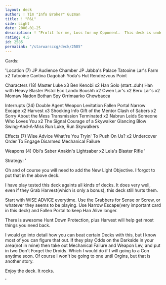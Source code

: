 ```yaml
---
layout: deck
author: ! Tim "Info Broker" Guzman
title: ! "P&L"
side: Light
date: 2000-01-25
description: ! "Profit for me, Loss for my Opponent.  This deck is undefeated so far.  It uses the new Objective to the best advantage."
rating: 4.5
id: 2585
permalink: "/starwarsccg/deck/2585"
---
```

Cards: 

'Location (7)
JP Audience Chamber
JP Jabba's Palace
Tatooine Lar's Farm x2
Tatooine Cantina
Dagobah Yoda's Hut
Rendezvous Point

Characters (18)
Master Luke x3
Ben Kenobi x2
Han Solo (start..duh)
Han with Heavy Blaster Pistol
Ecc Lando
Boushh x2
Owen Lar's x2
Beru Lar's x2
Momaw Nadon
Bothan Spy
Orrimaarko
Chewbacca

Interrupts (24)
Double Agent
Weapon Levitation
Fallen Portal
Narrow Excape x2
Harvest x3
Shocking Info
Gift of the Mentor
Clash of Sabers x2
Sorry About the Mess
Transmission Terminated x2
Nabrun Leids
Someone Who Loves You x2
The Signal
Courage of a Skywalker
Glancing Blow
Swing-And-A-Miss
Run Luke, Run
Skywalkers

Effects (7)
Wise Advice
What're You Tryin' To Push On Us? x2
Undercover
Order To Engage
Disarmed
Mechanical Failure

Weapons (4)
Obi's Saber
Anakin's Lightsaber x2
Leia's Blaster Rifle
'

Strategy: '

Oh and of course you will need to add the New Light Objective.  I forgot to put that in the above deck.

I have play tested this deck againts all kinds of decks.  It does very well, even if they Grab Harvest(which is only a bonus), this deck still hurts them.

Start with WISE ADVICE everytime.  Use the Grabbers for Sense or Screw, or whatever they seems to be playing.  Use Narrow Escape(very important card in this deck) and Fallen Portal to keep Han Alive longer.

There is awesome Hunt Down Protection, plus Harvest will help get most things you need back.

I would go into detail how you can beat certain Decks with this, but I know most of you can figure that out.  If they play Odds on the Darkside in your area(not in mine) then take out Mechanical Failure and Weapon Lev, and put in two Don't Forget the Droids.  Which I would do if I will going to a Con anytime soon.  Of course I won't be going to one until Orgins, but that is another story.

Enjoy the deck.  It rocks.

'
